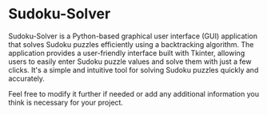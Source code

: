 # Sudoku-Solver
Sudoku-Solver is a Python-based graphical user interface (GUI) application that solves Sudoku puzzles efficiently using a backtracking algorithm. The application provides a user-friendly interface built with Tkinter, allowing users to easily enter Sudoku puzzle values and solve them with just a few clicks. It's a simple and intuitive tool for solving Sudoku puzzles quickly and accurately.

Feel free to modify it further if needed or add any additional information you think is necessary for your project.
